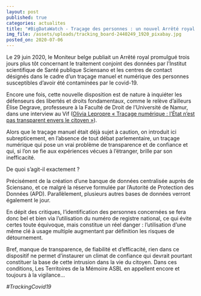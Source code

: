 ```yaml
---
layout: post
published: true
categories: actualites
title: "#BigDataWatch - Traçage des personnes : un nouvel Arrêté royal peu rassurant"
img_file: /assets/uploads/tracking_board-2440249_1920_pixabay.jpg
posted_on: 2020-07-06
---
```

Le 29 juin 2020, le Moniteur belge publiait un Arrêté royal promulgué trois jours plus tôt concernant le traitement conjoint des données par l’Institut scientifique de Santé publique Sciensano et les centres de contact désignés dans le cadre d’un traçage manuel et numérique des personnes susceptibles d’avoir été contaminées par le covid-19.

Encore une fois, cette nouvelle disposition est de nature à inquiéter les défenseurs des libertés et droits fondamentaux, comme le relève d’ailleurs Élise Degrave, professeure à la Faculté de Droit de l’Université de Namur, dans une interview au Vif ([Olivia Lepropre « Traçage numérique : l’État n’est pas transparent envers le citoyen »](https://www.levif.be/actualite/belgique/tracage-numerique-l-etat-n-est-pas-transparent-envers-le-citoyen/article-normal-1306205.html)).

Alors que le traçage manuel était déjà sujet à caution, on introduit ici subrepticement, en l’absence de tout débat parlementaire, un traçage numérique qui pose un vrai problème de transparence et de confiance et qui, si l’on se fie aux expériences vécues à l’étranger, brille par son inefficacité. 

De quoi s’agit-il exactement ?

Précisément de la création d’une banque de données centralisée auprès de Sciensano, et ce malgré la réserve formulée par l’Autorité de Protection des Données (APD). Parallèlement, plusieurs autres bases de données verront également le jour.

En dépit des critiques, l’identification des personnes concernées se fera donc bel et bien via l’utilisation du numéro de registre national, ce qui évite certes toute équivoque, mais constitue un réel danger : l’utilisation d’une même clé à usage multiple augmentant par définition les risques de détournement.

Bref, manque de transparence, de fiabilité et d’efficacité, rien dans ce dispositif ne permet d’instaurer un climat de confiance qui devrait pourtant constituer la base de cette intrusion dans la vie du citoyen. Dans ces conditions, Les Territoires de la Mémoire ASBL en appellent encore et toujours à la vigilance…

*\#TrackingCovid19*